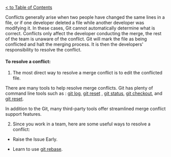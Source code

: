 [< to Table of Contents](./readme.md)

Conflicts generally arise when two people have changed the same lines in a file, or if one developer deleted a file while another developer was modifying it. In these cases, Git cannot automatically determine what is correct. Conflicts only affect the developer conducting the merge, the rest of the team is unaware of the conflict. Git will mark the file as being conflicted and halt the merging process. It is then the developers' responsibility to resolve the conflict.

#### To resolve a conflict: 

1. The most direct way to resolve a merge conflict is to edit the conflicted file. 

There are many tools to help resolve merge conflicts. Git has plenty of command line tools such as :  [git log](./log.md), [git reset](./reset.md) , [git status](./status.md),  [git checkout](./checkout.md), and [git reset](./reset.md). 

In addition to the Git, many third-party tools offer streamlined merge conflict support features.

2. Since you work in a  team, here are some useful ways to resolve a conflict:

- Raise the Issue Early.

    



- Learn to use [git rebase](rebase.md).